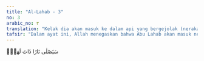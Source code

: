 ```yaml
---
title: "Al-Lahab - 3"
no: 3
arabic_no: ٣
translation: "Kelak dia akan masuk ke dalam api yang bergejolak (neraka)."
tafsir: "Dalam ayat ini, Allah menegaskan bahwa Abu Lahab akan masuk neraka yang bergejolak dan merasakan panasnya azab neraka. Maksud pernyataan ini adalah bahwa sesungguhnya Abu Lahab akan mengalami kerugian, usahanya tidak akan berhasil dalam menentang agama Allah. Tidak ada gunanya harta, usaha, dan daya upaya untuk itu, karena Allah yang meninggikan kalimah Rasul-Nya, dan menyebarluaskan dakwahnya. Abu Lahab akan diazab pada hari Kiamat dengan neraka yang menyemburkan bunga api dan suhunya yang sangat panas, Azab itu disediakan Allah untuk orang-orang seperti Abu Lahab dari kalangan orang-orang kafir yang menentang Nabi, selain azab di dunia dengan kegagalan usahanya. Istrinya sebagai pembantu utama dalam usaha menentang dan menyakiti Rasulullah saw akan diazab juga bersama-sama. Selain daripada itu, istrinya juga menyebar fitnah ke mana-mana, menyebar berita-berita bohong, dan menghidupkan api permusuhan."
---
```

سَيَصْلٰى نَارًا ذَاتَ لَهَبٍۙ